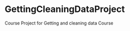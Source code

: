 GettingCleaningDataProject
==========================

Course Project for Getting and cleaning data Course
